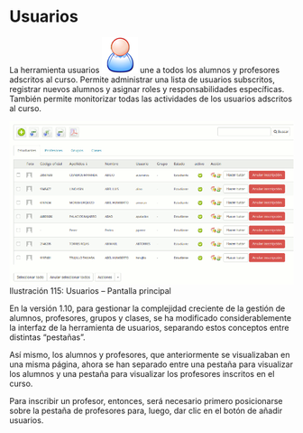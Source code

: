 # Usuarios

La herramienta usuarios ![](../../.gitbook/assets/graphics73%20%284%29.png) une a todos los alumnos y profesores adscritos al curso. Permite administrar una lista de usuarios subscritos, registrar nuevos alumnos y asignar roles y responsabilidades específicas. También permite monitorizar todas las actividades de los usuarios adscritos al curso.

![](../../.gitbook/assets/graficos96%20%284%29.png)Ilustración 115: Usuarios – Pantalla principal

En la versión 1.10, para gestionar la complejidad creciente de la gestión de alumnos, profesores, grupos y clases, se ha modificado considerablemente la interfaz de la herramienta de usuarios, separando estos conceptos entre distintas “pestañas”.

Así mismo, los alumnos y profesores, que anteriormente se visualizaban en una misma página, ahora se han separado entre una pestaña para visualizar los alumnos y una pestaña para visualizar los profesores inscritos en el curso.

Para inscribir un profesor, entonces, será necesario primero posicionarse sobre la pestaña de profesores para, luego, dar clic en el botón de añadir usuarios.

